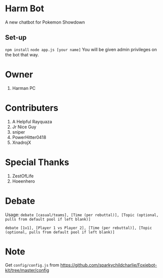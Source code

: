 # Harm Bot
A new chatbot for Pokemon Showdown

Set-up
------
``npm install``
``node app.js [your name]``
You will be given admin privileges on the bot that way.
# Owner
1) Harman PC

# Contributers
1) A Helpful Rayquaza
2) Jr Nice Guy
3) sniper
4) PowerHitter0418
5) XnadrojX
# Special Thanks
1)  ZestOfLife
2)  Hoeenhero

# Debate
Usage: `debate [casual/teams], [Time (per rebuttal)], [Topic (optional, pulls from default pool if left blank)]`

`debate [1v1], [Player 1 vs Player 2], [Time (per rebuttal)], [Topic (optional, pulls from default pool if left blank)]`

# Note
Get ``config/config.js`` from https://github.com/sparkychildcharlie/Foxiebot-kit/tree/master/config
